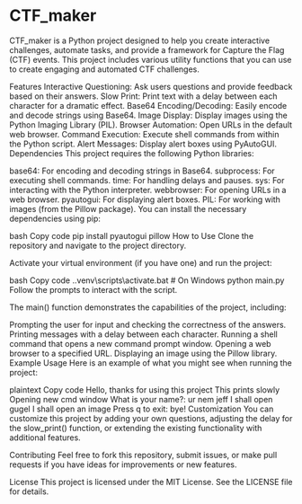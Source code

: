 # CTF_maker
CTF_maker is a Python project designed to help you create interactive challenges, automate tasks, and provide a framework for Capture the Flag (CTF) events. This project includes various utility functions that you can use to create engaging and automated CTF challenges.

Features
Interactive Questioning: Ask users questions and provide feedback based on their answers.
Slow Print: Print text with a delay between each character for a dramatic effect.
Base64 Encoding/Decoding: Easily encode and decode strings using Base64.
Image Display: Display images using the Python Imaging Library (PIL).
Browser Automation: Open URLs in the default web browser.
Command Execution: Execute shell commands from within the Python script.
Alert Messages: Display alert boxes using PyAutoGUI.
Dependencies
This project requires the following Python libraries:

base64: For encoding and decoding strings in Base64.
subprocess: For executing shell commands.
time: For handling delays and pauses.
sys: For interacting with the Python interpreter.
webbrowser: For opening URLs in a web browser.
pyautogui: For displaying alert boxes.
PIL: For working with images (from the Pillow package).
You can install the necessary dependencies using pip:

bash
Copy code
pip install pyautogui pillow
How to Use
Clone the repository and navigate to the project directory.

Activate your virtual environment (if you have one) and run the project:

bash
Copy code
.\.venv\scripts\activate.bat  # On Windows
python main.py
Follow the prompts to interact with the script.

The main() function demonstrates the capabilities of the project, including:

Prompting the user for input and checking the correctness of the answers.
Printing messages with a delay between each character.
Running a shell command that opens a new command prompt window.
Opening a web browser to a specified URL.
Displaying an image using the Pillow library.
Example Usage
Here is an example of what you might see when running the project:

plaintext
Copy code
Hello, thanks for using this project
This prints slowly
Opening new cmd window
What is your name?: 
ur nem jeff
I shall open gugel
I shall open an image
Press q to exit: 
bye!
Customization
You can customize this project by adding your own questions, adjusting the delay for the slow_print() function, or extending the existing functionality with additional features.

Contributing
Feel free to fork this repository, submit issues, or make pull requests if you have ideas for improvements or new features.

License
This project is licensed under the MIT License. See the LICENSE file for details.
